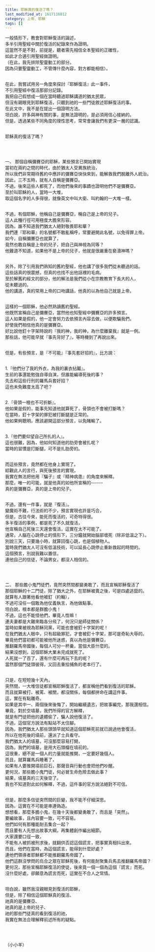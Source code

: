 ```yaml
---
title: 耶穌真的復活了嗎？
last_modified_at: 1617116012
category: 上帝、耶穌
tags: []
---
```


<p>一般情形下，教會對耶穌復活的論述，<br/>
多半引用聖經中關於復活的紀錄來作為證明。<br/>
這當然不是不對，前提是，聽者需先相信全本聖經的正確性，<br/>
如此才合適引用聖經做證明。<br/>
（在此，我先排除聖靈動工的部分。<br/>
因為只要聖靈動工，不管傳什麼內容，對方都能相信）。</p>
<p><br/>
在此，我嘗試用另一角度來探討『耶穌復活』此一事件，<br/>
不引用聖經中復活那部分記錄。<br/>
我把自己假想成一個在當時聽過耶穌講道的猶太民眾，<br/>
但沒有親眼見到耶穌復活，只聽到祂的一些門徒敘述耶穌復活的事。<br/>
在此文中，我不是在提出一個證明方法。<br/>
坦白說，許多與神有關的事，是無法證明的，是必須用信心接納的。<br/>
但是，透過某些不同角度的理性思考，常常會讓我們有更深一層的認識。</p>
<p><br/>
耶穌真的復活了嗎？</p>
<p> </p>
<p><br/>
一、 那個自稱彌賽亞的耶穌，某些預言已開始實現<br/>
當初在兩約之間的時代，由於猶太人受異族統治，<br/>
所以我們非常期待舊約中應許的彌賽亞快快來到，能解救我們脫離外人統治。<br/>
因此，三不五時，就有人自稱是彌賽亞。<br/>
不過，後來這些人都死了，而他們後來的事蹟也證明他們不是彌賽亞。<br/>
至於叫耶穌的人，當時一大堆，<br/>
取這個名字的人多得很，就像英文中叫大衛、叫約翰的一大堆一樣。</p>
<p><br/>
不過，有個耶穌，他稱自己是彌賽亞，稱自己是上帝的兒子。<br/>
這人此種行徑可用極度大膽來形容。<br/>
因為，誰不知道我們猶太人絕對敬畏耶和華？<br/>
我們連『耶和華』的名號都不敢亂稱呼，常要避開此名號，以免得罪上帝。<br/>
如今，自稱彌賽亞也就算了，<br/>
竟然也敢自稱是上帝的兒子，把自己與神視為同等？<br/>
他難道不知道，如果他不是上帝的兒子，他就是很嚴重在褻瀆神嗎？</p>
<p><br/>
另外，除了引用我們熟知的舊約聖經，他也講了很多我們從未聽過的話。<br/>
這些話真的很震撼，但真的也找不出他話裡的毛病。<br/>
至於解舊約經文的部分，他的解法是我們從小在宗教教育下長大的人，<br/>
從未聽過的。<br/>
他的講道，真的常用上帝的口吻講話，他真的以為他自己就是上帝。</p>
<p><br/>
這樣的一個耶穌，他必然熟讀舊約聖經。<br/>
他既然宣稱自己是彌賽亞，當然他也知聖經中彌賽亞的許多預言。<br/>
這人如果是假的，他一定會努力去依預言內容去做，以便欺騙我們，<br/>
好使我們相信他真的是彌賽亞。<br/>
好比說他釘十字架時說的『我的神，我的神，為什麼離棄我』就是一例。<br/>
那些話，他可能早就『事先背好了』，等時機到了再說出來。</p>
<p><br/>
但是，有些預言，是『不可能』『事先套好招的』，比方說：</p>
<p><br/>
1.『他們分了我的外衣，為我的裏衣拈鬮』。<br/>
生前的事還能勉強自導自演，但誰能編導死後的事？<br/>
先去和這些行刑的羅馬兵套好招？<br/>
這也未免難度太高了吧？</p>
<p><br/>
2.『骨頭一根也不可折斷』。<br/>
他如果是假的，能事先知道他就算死了，骨頭也不會被打斷嗎？<br/>
在當時，釘十字架的罪犯被打斷腿是正常的。<br/>
他如果夠聰明，應該避開這部分預言，以免賭輸了。</p>
<p><br/>
3.『他們要仰望自己所扎的人』。<br/>
這也很難，因為，他如何知道他的肋旁會被扎呢？<br/>
當時的習慣是打斷腿，可不是扎肋旁的。</p>
<p><br/>
而這些預言，竟然都在他身上實現了。<br/>
綜觀此人的言行，與死後預言的實現，<br/>
我實在無法把他用『騙子』或『精神病患』的角度來解釋。<br/>
那麼，唯一的可能，就是他真的如他所宣稱的------<br/>
真的是彌賽亞，真的是上帝的兒子。</p>
<p><br/>
不過，還有一件事，就是『復活』。<br/>
變魔術不難，行法術的不少，預言實現也許是巧合，<br/>
但是，古往今來，能死而復活的，可奇特得很。<br/>
多半復活的事例，都是死了不久就復活，<br/>
他宣稱自己死後三天還會復活，這實在太不可能了。<br/>
通常，人腦在心跳停止的情形下，三分鐘就開始腦部壞死（除非低溫之下）。<br/>
別說三天，只要幾小時，就算回復心跳，也是個植物人。<br/>
當時我們猶太人可沒有低溫技術，可以延長心跳停止重新救起的時間的。<br/>
這個預言，別說我難以置信，<br/>
連他自己的信徒，不論男女，都沒人相信的。</p>
<p> </p>
<p><br/>
二、 那些膽小鬼門徒們，竟然突然間都變勇敢了，而且宣稱耶穌復活了<br/>
那個耶穌的十二門徒，除了猶大之外，在耶穌被賣之後，可是四處逃竄的。<br/>
就算有人跟著他看他被釘（約翰），<br/>
不過可沒任一個敢為他仗義執言，為他做點事。<br/>
坦白說，根本都是群膽小鬼！<br/>
不過，這也不能怪他們，畢竟人性嘛！<br/>
連夫妻都是大難來臨各分飛了，何況只是師徒關係？<br/>
當時如果被視為耶穌同黨，可能也會被釘十字架的呢！<br/>
在我們猶太人眼中，只有超級罪犯，才會被釘十字架，那可是奇恥大辱的。<br/>
畢竟他們當初都可能被他所迷惑，真以為他是彌賽亞，<br/>
推翻羅馬帝國後，每個人可分一杯羹，當個大臣什麼的。<br/>
結果沒想到，這個耶穌大業未完成就死了。<br/>
人死就一了百了，還有什麼可再玩下去的呢？<br/>
當然那個門徒頭彼得，又回去重拾捕魚的老本行了。</p>
<p><br/>
只是，在短短幾十天內，<br/>
突然間，一大堆信徒都宣稱耶穌復活了，都宣稱他們看到復活的耶穌。<br/>
而且就算被打、被罵、被關，都沒關係，每個都拼命在講這件事。<br/>
這，實在有點離奇。<br/>
如果是其中一、兩個後來後悔了，開始繼續遺志，把故事編完，那我還相信。<br/>
畢竟，對於空墳墓，我們所得的官方解釋，<br/>
就是有門徒把他的遺體偷了，騙人說他復活了。<br/>
不過，這個官方說法有點站不太住腳。<br/>
因為，我們猶太人那些頭頭早就知道這個耶穌死前就已說過他會復活，<br/>
所以在他死後的墳前，還派了士兵看守。<br/>
我們猶太人的墳墓，可沒那麼容易打開，<br/>
因為，我們的墳墓，是用大石頭檔在墳前的。<br/>
這很重，絕不是一個人的力量就能推開，一定要好幾個人。<br/>
而且，就算羅馬兵睡著了，<br/>
如果有人要推開墳前巨石，那聲音與行動也會把他們吵醒。<br/>
更何況，那些膽小鬼門徒，何必冒生命危險去做此事？<br/>
結果，墳墓真的三天後空了。<br/>
我也不知道對此如何解釋，不過，這件事的官方說法絕對不可信。</p>
<p><br/>
但是，那麼多信徒突然間的巨變，我不能不仔細深思。<br/>
因為，這實在不可能是串連偽造。<br/>
想想看，那麼多膽小鬼，在幾十天後都變勇敢了，而且是「突然」。<br/>
要編故事，且內容要一致，可不容易。<br/>
他們如何有那種能耐去集合一起？<br/>
而且要有人先想出故事大綱，再集體創作編出細節。<br/>
大家還要口徑一致，<br/>
不能有人被抓被刑求後，就翻供否認這個謊言，把事實真相抖出來。<br/>
而且，他們在當時，為這個謊言，能得到什麼好處？<br/>
連他們領導者耶穌都不能推翻羅馬帝國了，<br/>
他們這群沒學問的烏合之眾在耶穌死後，有何能耐聚集兵馬去推翻羅馬帝國？<br/>
更何況，那些宣稱耶穌復活的使徒，後來竟一個一個為這個『謊言』而死。<br/>
沒什麼好處，卻願意為謊言而死，這實在不合人之常情。</p>
<p><br/>
坦白說，雖然我沒親眼見到復活的耶穌，<br/>
但是，除了相信這個耶穌真的復活、<br/>
祂真的是彌賽亞、<br/>
祂真的是上帝的兒子、<br/>
祂的那些門徒真的看到復活的祂，<br/>
我實在無法合理解釋前述所有的疑點。</p>
<p> </p>
<p><br/>
（小小羊）</p>

